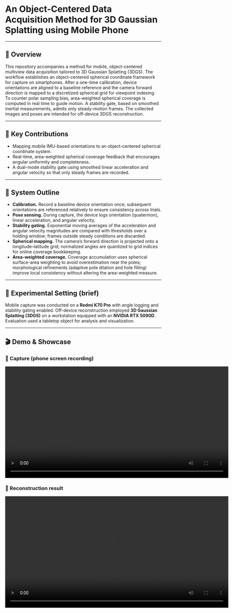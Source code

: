 # An Object-Centered Data Acquisition Method for 3D Gaussian Splatting using Mobile Phone

---

## 🔎 Overview
This repository accompanies a method for mobile, object-centered multiview data acquisition tailored to 3D Gaussian Splatting (3DGS). The workflow establishes an object-centered spherical coordinate framework for capture on smartphones. After a one-time calibration, device orientations are aligned to a baseline reference and the camera forward direction is mapped to a discretized spherical grid for viewpoint indexing. To counter polar sampling bias, area-weighted spherical coverage is computed in real time to guide motion. A stability gate, based on smoothed inertial measurements, admits only steady-motion frames. The collected images and poses are intended for off-device 3DGS reconstruction.

---

## 🧭 Key Contributions
- Mapping mobile IMU-based orientations to an object-centered spherical coordinate system.  
- Real-time, area-weighted spherical coverage feedback that encourages angular uniformity and completeness.  
- A dual-mode stability gate using smoothed linear acceleration and angular velocity so that only steady frames are recorded.

---

## 🧩 System Outline
- **Calibration.** Record a baseline device orientation once; subsequent orientations are referenced relatively to ensure consistency across trials.  
- **Pose sensing.** During capture, the device logs orientation (quaternion), linear acceleration, and angular velocity.  
- **Stability gating.** Exponential moving averages of the acceleration and angular velocity magnitudes are compared with thresholds over a holding window; frames outside steady conditions are discarded.  
- **Spherical mapping.** The camera’s forward direction is projected onto a longitude–latitude grid; normalized angles are quantized to grid indices for online coverage bookkeeping.  
- **Area-weighted coverage.** Coverage accumulation uses spherical surface-area weighting to avoid overestimation near the poles; morphological refinements (adaptive pole dilation and hole filling) improve local consistency without altering the area-weighted measure.

---

## 🧪 Experimental Setting (brief)
Mobile capture was conducted on a **Redmi K70 Pro** with angle logging and stability gating enabled. Off-device reconstruction employed **3D Gaussian Splatting (3DGS)** on a workstation equipped with an **NVIDIA RTX 5090D**. Evaluation used a tabletop object for analysis and visualization.

---

## 🎬 Demo & Showcase

### 📱 Capture (phone screen recording)
<video controls playsinline width="720"
  src="https://ghproxy.net/https://github.com/zyz-nwpu/An-Object-Centered-Data-Acquisition-Method-for-3D-Gaussian-Splatting-using-Mobile-Phone/releases/download/v1/capturing.mp4">
</video>

### 🧱 Reconstruction result
<video controls playsinline width="720"
  src="https://ghproxy.net/https://github.com/zyz-nwpu/An-Object-Centered-Data-Acquisition-Method-for-3D-Gaussian-Splatting-using-Mobile-Phone/releases/download/v1/reconstruction_result.mp4">
</video>


